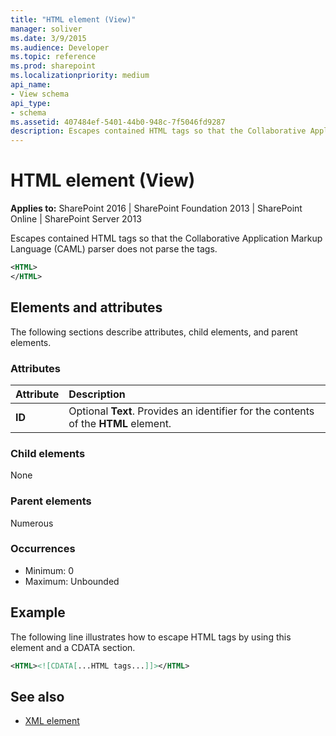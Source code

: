 ```yaml
---
title: "HTML element (View)"
manager: soliver
ms.date: 3/9/2015
ms.audience: Developer
ms.topic: reference
ms.prod: sharepoint
ms.localizationpriority: medium
api_name:
- View schema
api_type:
- schema
ms.assetid: 407484ef-5401-44b0-948c-7f5046fd9287
description: Escapes contained HTML tags so that the Collaborative Application Markup Language (CAML) parser does not parse the tags.
---
```


# HTML element (View)

**Applies to:** SharePoint 2016 | SharePoint Foundation 2013 | SharePoint Online | SharePoint Server 2013
  
Escapes contained HTML tags so that the Collaborative Application Markup Language (CAML) parser does not parse the tags.
  
```XML
<HTML>
</HTML>
```

## Elements and attributes

The following sections describe attributes, child elements, and parent elements.

### Attributes

|**Attribute**|**Description**|
|:-----|:-----|
|**ID** <br/> |Optional **Text**. Provides an identifier for the contents of the **HTML** element.  <br/> |
   
### Child elements

None
   
### Parent elements

Numerous 
   
### Occurrences

- Minimum: 0
- Maximum: Unbounded 
   
## Example

The following line illustrates how to escape HTML tags by using this element and a CDATA section.
  
```XML
<HTML><![CDATA[...HTML tags...]]></HTML>
```

## See also

- [XML element](xml-element.md)

